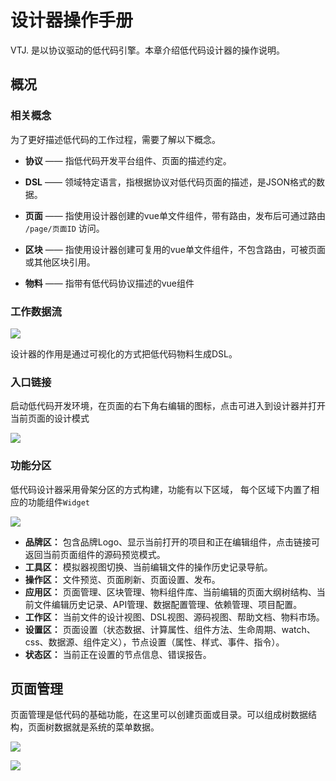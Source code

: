 # 设计器操作手册

VTJ. 是以协议驱动的低代码引擎。本章介绍低代码设计器的操作说明。

## 概况

### 相关概念

为了更好描述低代码的工作过程，需要了解以下概念。

- **协议**
  —— 指低代码开发平台组件、页面的描述约定。

- **DSL**
  —— 领域特定语言，指根据协议对低代码页面的描述，是JSON格式的数据。

- **页面**
  —— 指使用设计器创建的vue单文件组件，带有路由，发布后可通过路由 `/page/页面ID` 访问。

- **区块**
  —— 指使用设计器创建可复用的vue单文件组件，不包含路由，可被页面或其他区块引用。

- **物料**
  —— 指带有低代码协议描述的vue组件

### 工作数据流

![](../../assets/newpearl/13.png)

设计器的作用是通过可视化的方式把低代码物料生成DSL。

### 入口链接

启动低代码开发环境，在页面的右下角右编辑的图标，点击可进入到设计器并打开当前页面的设计模式

![](../../assets/newpearl/3.png)

### 功能分区

低代码设计器采用骨架分区的方式构建，功能有以下区域， 每个区域下内置了相应的功能组件`Widget`

![](../../assets/newpearl/5.png)

- **品牌区：** 包含品牌Logo、显示当前打开的项目和正在编辑组件，点击链接可返回当前页面组件的源码预览模式。
- **工具区：** 模拟器视图切换、当前编辑文件的操作历史记录导航。
- **操作区：** 文件预览、页面刷新、页面设置、发布。
- **应用区：** 页面管理、区块管理、物料组件库、当前编辑的页面大纲树结构、当前文件编辑历史记录、API管理、数据配置管理、依赖管理、项目配置。
- **工作区：** 当前文件的设计视图、DSL视图、源码视图、帮助文档、物料市场。
- **设置区：** 页面设置（状态数据、计算属性、组件方法、生命周期、watch、css、数据源、组件定义），节点设置（属性、样式、事件、指令）。
- **状态区：** 当前正在设置的节点信息、错误报告。

## 页面管理

页面管理是低代码的基础功能，在这里可以创建页面或目录。可以组成树数据结构，页面树数据就是系统的菜单数据。

![](../../assets/designer/1.png)

![](../../assets/designer/2.png)
